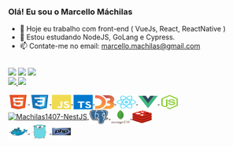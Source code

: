 ### Olá! Eu sou o Marcello Máchilas

- 🔭 Hoje eu trabalho com front-end ( VueJs, React, ReactNative )
- 🌱 Estou estudando NodeJS, GoLang e Cypress.
- 📫 Contate-me no email:  marcello.machilas@gmail.com
  ##
 
<div> 
  <a href = "mailto:marcello.machilas@gmail.com"><img src="https://img.shields.io/badge/-Gmail-%23333?style=for-the-badge&logo=gmail&logoColor=white" target="_blank"></a>
  <a href="https://www.linkedin.com/in/marcello-machilas/" target="_blank"><img src="https://img.shields.io/badge/-LinkedIn-%230077B5?style=for-the-badge&logo=linkedin&logoColor=white" target="_blank"></a>
  <a href="https://gitlab.com/machilas" target="_blank"><img src="https://img.shields.io/badge/GitLab-330F63?style=for-the-badge&logo=gitlab&logoColor=white" target="_blank"></a> 
</div>




 <div>
  <a href="https://github.com/Machilas1407">
  <img height="180em" src="https://github-readme-stats.vercel.app/api?username=Machilas1407&show_icons=true&theme=tokyonight&include_all_commits=true&count_private=true"/>
  <img height="180em" src="https://github-readme-stats.vercel.app/api/top-langs/?username=Machilas1407&layout=compact&langs_count=7&theme=tokyonight"/>
</div>
<div style="display: inline_block"><br>
 <img align="center" alt="Machilas1407-HTML" height="30" width="40" src="https://raw.githubusercontent.com/devicons/devicon/master/icons/html5/html5-original.svg">
  <img align="center" alt="Machilas1407-CSS" height="30" width="40" src="https://raw.githubusercontent.com/devicons/devicon/master/icons/css3/css3-original.svg">
  <img align="center" alt="-Machilas1407-Js" height="30" width="40" src="https://raw.githubusercontent.com/devicons/devicon/master/icons/javascript/javascript-plain.svg">
 <img align="center" alt="-Machilas1407-Ts" height="30" width="40" src="https://raw.githubusercontent.com/devicons/devicon/master/icons/typescript/typescript-plain.svg">
  <img align="center" alt="Machilas1407-D3" height="30" width="40" src="https://raw.githubusercontent.com/devicons/devicon/master/icons/d3js/d3js-original.svg">
  <img align="center" alt="Machilas1407-React" height="30" width="40" src="https://raw.githubusercontent.com/devicons/devicon/master/icons/react/react-original.svg">
   <img align="center" alt="Machilas1407-VueJs" height="30" width="40" src="https://raw.githubusercontent.com/devicons/devicon/master/icons/vuejs/vuejs-original.svg">
 <img align="center" alt="Machilas1407-NodeJS" height="30" width="40" src="https://raw.githubusercontent.com/devicons/devicon/master/icons/nodejs/nodejs-original.svg">
 <img align="center" alt="Machilas1407-NestJS" height="30" width="40" src="https://user-images.githubusercontent.com/13108166/32161516-25ee8a3c-bd56-11e7-9d49-76faed577e1a.png">
  <img align="center" alt="Machilas1407-Postgres" height="30" width="40" src="https://raw.githubusercontent.com/devicons/devicon/master/icons/postgresql/postgresql-original.svg">
   <img align="center" alt="Machilas1407-MongoDB" height="30" width="40" src="https://raw.githubusercontent.com/devicons/devicon/master/icons/mongodb/mongodb-original-wordmark.svg">

 <img align="center" alt="Machilas1407-Redis" height="30" width="40" src="https://raw.githubusercontent.com/devicons/devicon/master/icons/redis/redis-original.svg">
</div>
  <img align="center" alt="Machilas1407-Docker" height="30" width="40" src="https://raw.githubusercontent.com/devicons/devicon/master/icons/docker/docker-original.svg">
   <img align="center" alt="Machilas1407-Go" height="30" width="40" src="https://raw.githubusercontent.com/devicons/devicon/master/icons/go/go-original.svg">
</div>
 <img align="center" alt="Machilas1407-Go" height="30" width="40" src="https://raw.githubusercontent.com/devicons/devicon/master/icons/php/php-original.svg">
</div>


